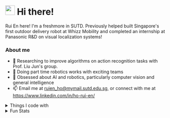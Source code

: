 <!-- ### Hi there 👋 -->
<h1>
  <img src="https://emojis.slackmojis.com/emojis/images/1613285697/12806/meow_attention.png?1613285697", width="30">
  Hi there!
</h1>

Rui En here! I'm a freshmore in SUTD. Previously helped built Singapore's first outdoor delivery robot at Whizz Mobility and completed an internship at Panasonic R&D on visual localization systems!

### About me
- 🔭 Researching to improve algorithms on action recognition tasks with Prof. Liu Jun's group.
- 👯 Doing part time robotics works with exciting teams
- 🌱 Obsessed about AI and robotics, particularly computer vision and general intelligence
- 📫 Email me at ruien_ho@mymail.sutd.edu.sg, or connect with me at https://www.linkedin.com/in/ho-rui-en/
<!-- - <a href="https://www.linkedin.com/in/ho-rui-en/" target="_blank"><img alt="LinkedIn" src="https://img.shields.io/badge/linkedin-%230077B5.svg?&style=for-the-badge&logo=linkedin&logoColor=white" height="25"/></a> -->

<details>
  <summary>Things I code with</summary>
  <br>
  
  Frameworks:<br>
  <img alt="Tensorflow" src="https://img.shields.io/badge/TensorFlow-FF6F00?style=for-the-badge&logo=TensorFlow&logoColor=white" height="25"/>
  <img alt="Keras" src="https://img.shields.io/badge/Keras-D00000?style=for-the-badge&logo=Keras&logoColor=white" height="25"/>
  <img alt="PyTorch" src="https://img.shields.io/badge/PyTorch-%23EE4C2C.svg?style=for-the-badge&logo=PyTorch&logoColor=white" height="25"/>
  <img alt="ROS2" src="https://img.shields.io/badge/ROS2-212e4a?style=for-the-badge&logo=ROS&logoColor=white" height="25"/>
  <img alt="Docker" src="https://img.shields.io/badge/Docker-46a2f1?style=for-the-badge&logo=docker&logoColor=white" height="25"/>
  <img alt="Flutter" src="https://img.shields.io/badge/Flutter-02569B?style=for-the-badge&logo=flutter&logoColor=white" height="25"/>
  <br>
  
  Languages:<br>
  <img alt="Python" src="https://img.shields.io/badge/python-3776AB.svg?&style=for-the-badge&logo=python&logoColor=white" height="25"/>
  <img alt="Kotlin" src="https://img.shields.io/badge/Kotlin-0095D5?&style=for-the-badge&logo=kotlin&logoColor=white" height="25"/>
  <img alt="Dart" src="https://img.shields.io/badge/dart-%230175C2.svg?style=for-the-badge&logo=dart&logoColor=white" height="25"/>
  <img alt="C++" src="https://img.shields.io/badge/c++-%2300599C.svg?style=for-the-badge&logo=c%2B%2B&logoColor=white" height="25"/>
  <br>
  
</details>

<details>
  <summary>Fun Stats</summary>
  <img alt="Rui En's Github stats" img src="https://github-readme-stats.vercel.app/api?username=rehohoho&count_private=true&theme=tokyonight&line_height=40"/>
  <img alt="Rui En's Top Langs" src="https://github-readme-stats.vercel.app/api/top-langs/?username=rehohoho&count_private=true&theme=tokyonight&hide=HTML"/>
<!--   <img alt="Rui En's Top Langs" src="https://github-readme-stats.vercel.app/api/top-langs/?username=rehohoho&layout=compact&langs_count=10&theme=tokyonight"/> -->
  
  <img alt="Rui En's streak" img src="http://github-readme-streak-stats.herokuapp.com?user=rehohoho&theme=highcontrast&hide_border=true"/>
</details>


<!--
**rehohoho/rehohoho** is a ✨ _special_ ✨ repository because its `README.md` (this file) appears on your GitHub profile.

Here are some ideas to get you started:

- 🔭 I’m currently working on ...
- 🌱 I’m currently learning ...
- 👯 I’m looking to collaborate on ...
- 🤔 I’m looking for help with ...
- 💬 Ask me about ...
- 📫 How to reach me: ...
- 😄 Pronouns: ...
- ⚡ Fun fact: ...
-->
